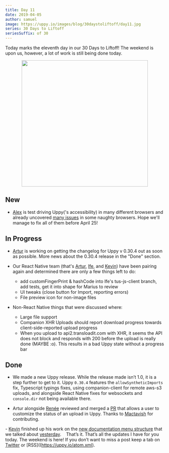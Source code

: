 ```yaml
---
title: Day 11
date: 2019-04-05
author: samuel
image: https://uppy.io/images/blog/30daystoliftoff/day11.jpg
series: 30 Days to Liftoff
seriesSuffix: of 30
---
```


Today marks the eleventh day in our 30 Days to Liftoff! The weekend is upon us, however, a lot of work is still being done today. 

<center><img width="400" src="/images/blog/30daystoliftoff/day11.jpg"><br /></center>

<!--more-->

## New

- [Alex](https://github.com/nqst) is test driving Uppy('s accessibility) in many different browsers and already uncovered [many issues](https://github.com/transloadit/uppy/issues/created_by/nqst) in some naughty browsers. Hope we'll manage to fix all of them before April 25!

## In Progress

- [Artur](https://github.com/arturi) is working on getting the changelog for Uppy v 0.30.4 out as soon as possible. More news about the 0.30.4 release in the "Done" section.

- Our React Native team (that's [Artur](https://github.com/arturi), [Ife](https://github.com/ifedapoolarewaju), and [Kevin](https://github.com/kvz)) have been pairing again and determined there are only a few things left to do:

    - add customFingerPrint & hashCode into Ife's tus-js-client branch, add tests, get it into shape for Marius to review
    - UI tweaks (close button for Import, reporting errors)
    - File preview icon for non-image files

- Non-React Native things that were discussed where:

  - Large file support
  - Companion XHR Uploads should report download progress towards client-side-reported upload progress
  - When you upload to api2.transloadit.com with XHR, it seems the API does not block and responds with 200 before the upload is really done (MAYBE :o). This results in a bad Uppy state without a progress bar

## Done

- We made a new Uppy release. While the release made isn’t 1.0, it is a step further to get to it. Uppy `0.30.4` features the `allowSyntheticImports` fix, Typescript typings fixes, using companion-client for remote aws-s3 uploads, and alongside React Native fixes for websockets and `console.dir` not being available there.

- Artur alongside [Renée](https://github.com/goto-bus-stop) reviewed and merged a [PR](https://github.com/transloadit/uppy/pull/1360) that allows a user to customize the status of an upload in Uppy. Thanks to [Mactavish](https://github.com/Mactaivsh) for contributing.

- [Kevin](https://github.com/kvz) finished up his work on the [new documentation menu structure](https://github.com/transloadit/uppy/pull/1405) that we talked about [yesterday](/blog/2019/04/liftoff-10/). 
 
That’s it. That’s all the updates I have for you today. The weekend is here! If you don’t want to miss a post keep a tab on [Twitter](https://twitter.com/uppy_io) or [RSS]((https://uppy.io/atom.xml).

